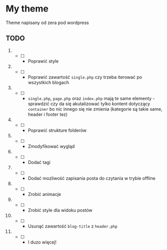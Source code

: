 # My theme 

Theme napisany od zera pod wordpress

## TODO

1. - [ ] - Poprawić style
2. - [ ] - Poprawić zawartość `single.php` czy trzeba iterować po wszystkich blogach
3. - [ ] - `single.php`, `page.php` oraz `index.php` mają te same elementy - sprawdzić czy da się akutalizować tylko kontent dotyczący `container` bo nic innego się nie zmienia (kategorie są takie same, header i footer tez)
4. - [ ] - Poprawić strukture folderów
5. - [ ] - Zmodyfikować wygląd
6. - [ ] - Dodać tagi
7. - [ ] - Dodać mozliwość zapisania posta do czytania w trybie offline
8. - [ ] - Zrobić animacje
9. - [ ] - Zrobić style dla widoku postów
10. - [ ] - Usunąć zawartość `blog-title` z `header.php`
11. - [ ] - I duzo więcej!